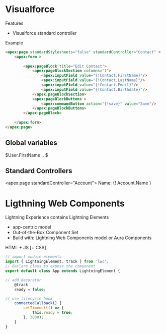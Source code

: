# Visualforce

Features
- Visualforce standard controller

Example
```html
<apex:page standardStylesheets="false" standardController="Contact" >
    <apex:form >
        
        <apex:pageBlock title="Edit Contact">
            <apex:pageBlockSection columns="1">
                <apex:inputField value="{!Contact.FirstName}"/>
                <apex:inputField value="{!Contact.LastName}"/>
                <apex:inputField value="{!Contact.Email}"/>
                <apex:inputField value="{!Contact.Birthdate}"/>
            </apex:pageBlockSection>
            <apex:pageBlockButtons >
                <apex:commandButton action="{!save}" value="Save"/>
            </apex:pageBlockButtons>
        </apex:pageBlock>
        
    </apex:form>
</apex:page>
```

## Global variables
$User.FirstName ..
$

## Standard Controllers
<apex:page standardController="Account">
Name: {! Account.Name }


# Ligthning Web Components

Lightning Experience contains Lightning Elements
+ app-centric model
+ Out-of-the-Box Component Set
+ Build with: Lightning Web Components model or Aura Components

HTML + JS [+ CSS]
```js
// import module elements
import { LightningElement, track } from 'lwc';
// declare class to expose the component
export default class App extends LightningElement {

// add decorator   
    @track 
    ready = false;

// use lifecycle hook
    connectedCallback() {
        setTimeout(() => {
            this.ready = true;
        }, 3000);
    }
}
```